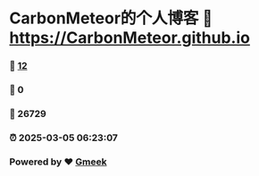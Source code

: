 # CarbonMeteor的个人博客 :link: https://CarbonMeteor.github.io 
### :page_facing_up: [12](https://CarbonMeteor.github.io/tag.html) 
### :speech_balloon: 0 
### :hibiscus: 26729 
### :alarm_clock: 2025-03-05 06:23:07 
### Powered by :heart: [Gmeek](https://github.com/Meekdai/Gmeek)

